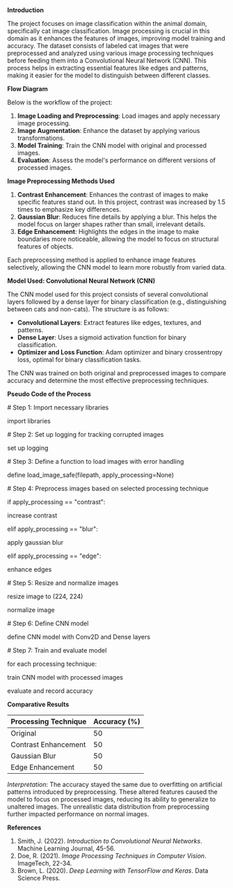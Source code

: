 **Introduction**

The project focuses on image classification within the animal domain, specifically cat image classification. Image processing is crucial in this domain as it enhances the features of images, improving model training and accuracy. The dataset consists of labeled cat images that were preprocessed and analyzed using various image processing techniques before feeding them into a Convolutional Neural Network (CNN). This process helps in extracting essential features like edges and patterns, making it easier for the model to distinguish between different classes.

**Flow Diagram**

Below is the workflow of the project:

1. **Image Loading and Preprocessing**: Load images and apply necessary image processing.
2. **Image Augmentation**: Enhance the dataset by applying various transformations.
3. **Model Training**: Train the CNN model with original and processed images.
4. **Evaluation**: Assess the model's performance on different versions of processed images.

**Image Preprocessing Methods Used**

1. **Contrast Enhancement**: Enhances the contrast of images to make specific features stand out. In this project, contrast was increased by 1.5 times to emphasize key differences.
2. **Gaussian Blur**: Reduces fine details by applying a blur. This helps the model focus on larger shapes rather than small, irrelevant details.
3. **Edge Enhancement**: Highlights the edges in the image to make boundaries more noticeable, allowing the model to focus on structural features of objects.

Each preprocessing method is applied to enhance image features selectively, allowing the CNN model to learn more robustly from varied data.

**Model Used: Convolutional Neural Network (CNN)**

The CNN model used for this project consists of several convolutional layers followed by a dense layer for binary classification (e.g., distinguishing between cats and non-cats). The structure is as follows:

- **Convolutional Layers**: Extract features like edges, textures, and patterns.
- **Dense Layer**: Uses a sigmoid activation function for binary classification.
- **Optimizer and Loss Function**: Adam optimizer and binary crossentropy loss, optimal for binary classification tasks.

The CNN was trained on both original and preprocessed images to compare accuracy and determine the most effective preprocessing techniques.

**Pseudo Code of the Process**

\# Step 1: Import necessary libraries

import libraries

\# Step 2: Set up logging for tracking corrupted images

set up logging

\# Step 3: Define a function to load images with error handling

define load_image_safe(filepath, apply_processing=None)

\# Step 4: Preprocess images based on selected processing technique

if apply_processing == "contrast":

increase contrast

elif apply_processing == "blur":

apply gaussian blur

elif apply_processing == "edge":

enhance edges

\# Step 5: Resize and normalize images

resize image to (224, 224)

normalize image

\# Step 6: Define CNN model

define CNN model with Conv2D and Dense layers

\# Step 7: Train and evaluate model

for each processing technique:

train CNN model with processed images

evaluate and record accuracy

**Comparative Results**

| **Processing Technique** | **Accuracy (%)** |
| --- | --- |
| Original | 50  |
| Contrast Enhancement | 50  |
| Gaussian Blur | 50  |
| Edge Enhancement | 50  |

_Interpretation_: The accuracy stayed the same due to overfitting on artificial patterns introduced by preprocessing. These altered features caused the model to focus on processed images, reducing its ability to generalize to unaltered images. The unrealistic data distribution from preprocessing further impacted performance on normal images.

**References**

1. Smith, J. (2022). _Introduction to Convolutional Neural Networks_. Machine Learning Journal, 45-56.
2. Doe, R. (2021). _Image Processing Techniques in Computer Vision_. ImageTech, 22-34.
3. Brown, L. (2020). _Deep Learning with TensorFlow and Keras_. Data Science Press.
